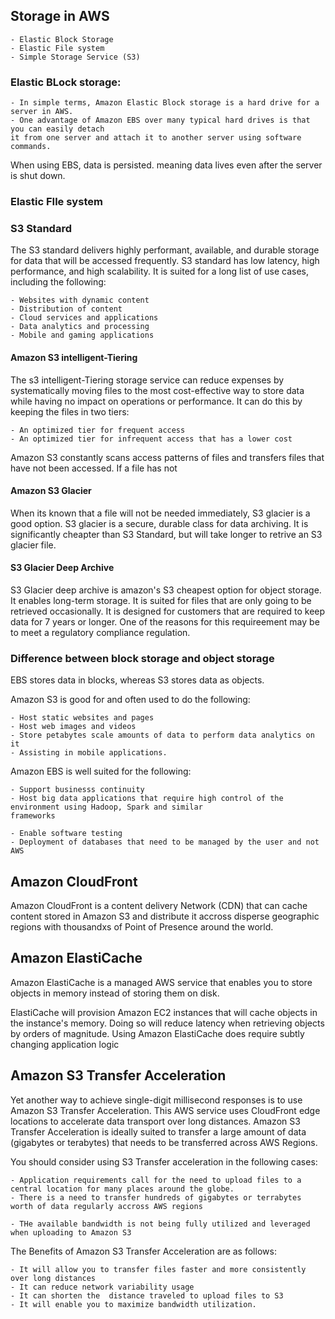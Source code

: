 ## Storage in AWS

	- Elastic Block Storage 
	- Elastic File system 
	- Simple Storage Service (S3)

### Elastic BLock storage: 

	- In simple terms, Amazon Elastic Block storage is a hard drive for a server in AWS. 
	- One advantage of Amazon EBS over many typical hard drives is that you can easily detach 
	it from one server and attach it to another server using software commands.

When using EBS, data is persisted. meaning data lives even after the server is shut down. 

### Elastic FIle system


### S3 Standard 

The S3 standard delivers highly performant, available, and durable storage for data that will be 
accessed frequently. S3 standard has low latency, high performance, and high scalability. 
It is suited for a long list of use cases, including the following: 

	- Websites with dynamic content 
	- Distribution of content 
	- Cloud services and applications 
	- Data analytics and processing 
	- Mobile and gaming applications 




#### Amazon S3 intelligent-Tiering 

The s3 intelligent-Tiering storage service can reduce expenses by systematically moving files to the most 
cost-effective way to store data while having no impact on operations or performance. It can do this by 
keeping the files in two tiers: 

	- An optimized tier for frequent access 
	- An optimized tier for infrequent access that has a lower cost 

Amazon S3 constantly scans access patterns of files and transfers files that have not been accessed. If a file 
has not 

#### Amazon S3 Glacier 

When its known that a file will not be needed immediately, S3 glacier is a good option. S3 glacier is 
a secure, durable class for data archiving. It is significantly cheapter than S3 Standard, but will take 
longer to retrive an S3 glacier file. 

#### S3 Glacier Deep Archive 

S3 Glacier deep archive is amazon's S3 cheapest option for object storage. It enables long-term storage. 
It is suited for files that are only going to be retrieved occasionally. It is designed for customers 
that are required to keep data for 7 years or longer. One of the reasons for this requireement may 
be to meet a regulatory compliance regulation. 

### Difference between block storage and object storage 

EBS stores data in blocks, whereas S3 stores data as objects. 

Amazon S3 is good for and often used to do the following: 

	- Host static websites and pages 
	- Host web images and videos 
	- Store petabytes scale amounts of data to perform data analytics on it 
	- Assisting in mobile applications.

Amazon EBS is well suited for the following: 

	- Support businesss continuity 
	- Host big data applications that require high control of the environment using Hadoop, Spark and similar
	frameworks 

	- Enable software testing 
	- Deployment of databases that need to be managed by the user and not AWS 

## Amazon CloudFront 

Amazon CloudFront is a content delivery Network (CDN) that can cache content stored in Amazon S3 and 
distribute it accross disperse geographic regions with thousandxs of Point of Presence around the world. 

## Amazon ElastiCache 

Amazon ElastiCache is a managed AWS service that enables you to store objects in memory instead of storing 
them on disk.

ElastiCache will provision Amazon EC2 instances that will cache objects in the instance's
memory. Doing so will reduce latency when retrieving objects by orders of magnitude.
Using Amazon ElastiCache does require subtly changing application logic

## Amazon S3 Transfer Acceleration 

Yet another way to achieve single-digit millisecond responses is to use Amazon S3
Transfer Acceleration. This AWS service uses CloudFront edge locations to accelerate
data transport over long distances. Amazon S3 Transfer Acceleration is ideally suited to
transfer a large amount of data (gigabytes or terabytes) that needs to be transferred across
AWS Regions.

You should consider using S3 Transfer acceleration in the following cases: 

	- Application requirements call for the need to upload files to a central location for many places around the globe.
	- There is a need to transfer hundreds of gigabytes or terrabytes worth of data regularly accross AWS regions 

	- THe available bandwidth is not being fully utilized and leveraged when uploading to Amazon S3 

The Benefits of Amazon S3 Transfer Acceleration are as follows: 

	- It will allow you to transfer files faster and more consistently over long distances 
	- It can reduce network variability usage 
	- It can shorten the  distance traveled to upload files to S3 
	- It will enable you to maximize bandwidth utilization. 
